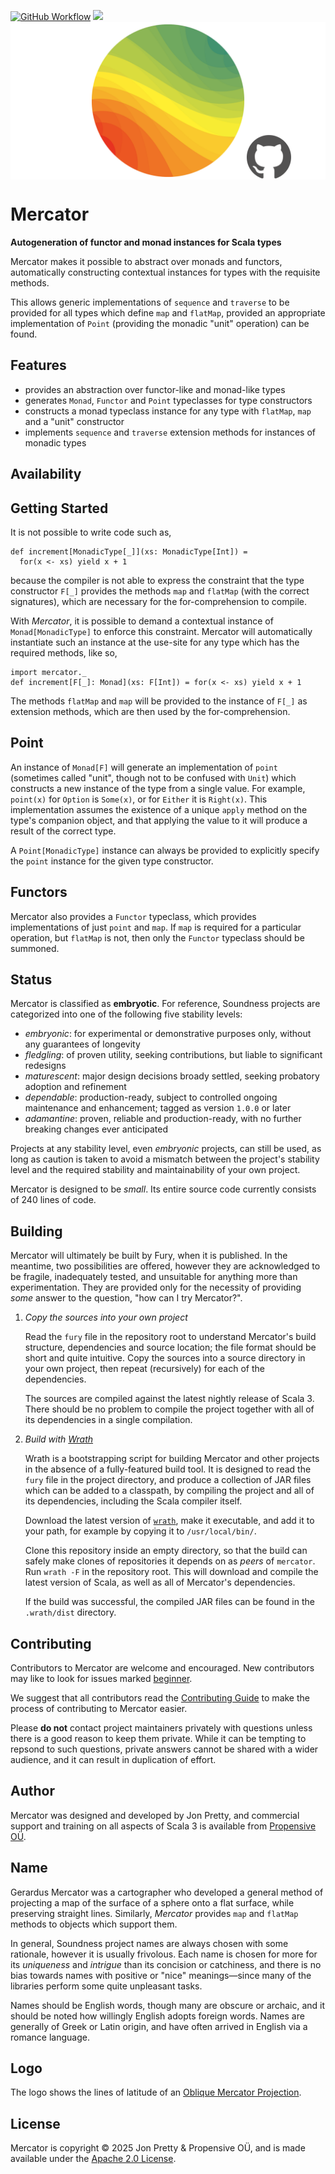 [<img alt="GitHub Workflow" src="https://img.shields.io/github/actions/workflow/status/propensive/mercator/main.yml?style=for-the-badge" height="24">](https://github.com/propensive/mercator/actions)
[<img src="https://img.shields.io/discord/633198088311537684?color=8899f7&label=DISCORD&style=for-the-badge" height="24">](https://discord.com/invite/MBUrkTgMnA)
<img src="/doc/images/github.png" valign="middle">

# Mercator

__Autogeneration of functor and monad instances for Scala types__

Mercator makes it possible to abstract over monads and functors, automatically
constructing contextual instances for types with the requisite methods.

This allows generic implementations of `sequence` and `traverse` to be provided
for all types which define `map` and `flatMap`, provided an appropriate
implementation of `Point` (providing the monadic "unit" operation) can be found.

## Features

- provides an abstraction over functor-like and monad-like types
- generates `Monad`, `Functor` and `Point` typeclasses for type constructors
- constructs a monad typeclass instance for any type with `flatMap`, `map` and a "unit" constructor
- implements `sequence` and `traverse` extension methods for instances of monadic types

## Availability







## Getting Started

It is not possible to write code such as,
```
def increment[MonadicType[_]](xs: MonadicType[Int]) =
  for(x <- xs) yield x + 1
```
because the compiler is not able to express the constraint that the type
constructor `F[_]` provides the methods `map` and `flatMap` (with the correct
signatures), which are necessary for the for-comprehension to compile.

With _Mercator_, it is possible to demand a contextual instance of `Monad[MonadicType]` to
enforce this constraint. Mercator will automatically instantiate such an
instance at the use-site for any type which has the required methods, like so,
```
import mercator._
def increment[F[_]: Monad](xs: F[Int]) = for(x <- xs) yield x + 1
```

The methods `flatMap` and `map` will be provided to the instance of `F[_]` as
extension methods, which are then used by the for-comprehension.

## Point

An instance of `Monad[F]` will generate an implementation of `point` (sometimes
called "unit", though not to be confused with `Unit`) which
constructs a new instance of the type from a single value. For example, `point(x)` for
`Option` is `Some(x)`, or for `Either` it is `Right(x)`. This implementation
assumes the existence of a unique `apply` method on the type's companion object, and
that applying the value to it will produce a result of the correct type.

A `Point[MonadicType]` instance can always be provided to explicitly specify the
`point` instance for the given type constructor.

## Functors

Mercator also provides a `Functor` typeclass, which provides implementations of just
`point` and `map`. If `map` is required for a particular operation, but `flatMap` is not,
then only the `Functor` typeclass should be summoned.




## Status

Mercator is classified as __embryotic__. For reference, Soundness projects are
categorized into one of the following five stability levels:

- _embryonic_: for experimental or demonstrative purposes only, without any guarantees of longevity
- _fledgling_: of proven utility, seeking contributions, but liable to significant redesigns
- _maturescent_: major design decisions broady settled, seeking probatory adoption and refinement
- _dependable_: production-ready, subject to controlled ongoing maintenance and enhancement; tagged as version `1.0.0` or later
- _adamantine_: proven, reliable and production-ready, with no further breaking changes ever anticipated

Projects at any stability level, even _embryonic_ projects, can still be used,
as long as caution is taken to avoid a mismatch between the project's stability
level and the required stability and maintainability of your own project.

Mercator is designed to be _small_. Its entire source code currently consists
of 240 lines of code.

## Building

Mercator will ultimately be built by Fury, when it is published. In the
meantime, two possibilities are offered, however they are acknowledged to be
fragile, inadequately tested, and unsuitable for anything more than
experimentation. They are provided only for the necessity of providing _some_
answer to the question, "how can I try Mercator?".

1. *Copy the sources into your own project*
   
   Read the `fury` file in the repository root to understand Mercator's build
   structure, dependencies and source location; the file format should be short
   and quite intuitive. Copy the sources into a source directory in your own
   project, then repeat (recursively) for each of the dependencies.

   The sources are compiled against the latest nightly release of Scala 3.
   There should be no problem to compile the project together with all of its
   dependencies in a single compilation.

2. *Build with [Wrath](https://github.com/propensive/wrath/)*

   Wrath is a bootstrapping script for building Mercator and other projects in
   the absence of a fully-featured build tool. It is designed to read the `fury`
   file in the project directory, and produce a collection of JAR files which can
   be added to a classpath, by compiling the project and all of its dependencies,
   including the Scala compiler itself.
   
   Download the latest version of
   [`wrath`](https://github.com/propensive/wrath/releases/latest), make it
   executable, and add it to your path, for example by copying it to
   `/usr/local/bin/`.

   Clone this repository inside an empty directory, so that the build can
   safely make clones of repositories it depends on as _peers_ of `mercator`.
   Run `wrath -F` in the repository root. This will download and compile the
   latest version of Scala, as well as all of Mercator's dependencies.

   If the build was successful, the compiled JAR files can be found in the
   `.wrath/dist` directory.

## Contributing

Contributors to Mercator are welcome and encouraged. New contributors may like
to look for issues marked
[beginner](https://github.com/propensive/mercator/labels/beginner).

We suggest that all contributors read the [Contributing
Guide](/contributing.md) to make the process of contributing to Mercator
easier.

Please __do not__ contact project maintainers privately with questions unless
there is a good reason to keep them private. While it can be tempting to
repsond to such questions, private answers cannot be shared with a wider
audience, and it can result in duplication of effort.

## Author

Mercator was designed and developed by Jon Pretty, and commercial support and
training on all aspects of Scala 3 is available from [Propensive
O&Uuml;](https://propensive.com/).



## Name

Gerardus Mercator was a cartographer who developed a general method of
projecting a map of the surface of a sphere onto a flat surface, while
preserving straight lines. Similarly, _Mercator_ provides `map` and `flatMap`
methods to objects which support them.

In general, Soundness project names are always chosen with some rationale,
however it is usually frivolous. Each name is chosen for more for its
_uniqueness_ and _intrigue_ than its concision or catchiness, and there is no
bias towards names with positive or "nice" meanings—since many of the libraries
perform some quite unpleasant tasks.

Names should be English words, though many are obscure or archaic, and it
should be noted how willingly English adopts foreign words. Names are generally
of Greek or Latin origin, and have often arrived in English via a romance
language.

## Logo

The logo shows the lines of latitude of an [Oblique Mercator Projection](https://en.wikipedia.org/wiki/Oblique_Mercator_projection).

## License

Mercator is copyright &copy; 2025 Jon Pretty & Propensive O&Uuml;, and
is made available under the [Apache 2.0 License](/license.md).


